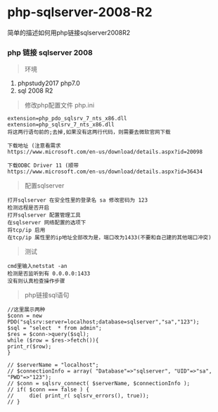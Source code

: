 # php-sqlserver-2008-R2
简单的描述如何用php链接sqlserver2008R2

### php 链接 sqlserver 2008

> 环境

1. phpstudy2017  php7.0
2. sql 2008 R2

> 修改php配置文件 php.ini

	extension=php_pdo_sqlsrv_7_nts_x86.dll
	extension=php_sqlsrv_7_nts_x86.dll
	将这两行语句前的;去掉,如果没有这两行代码，则需要去微软官网下载

	下载地址 (注意看需求
	https://www.microsoft.com/en-us/download/details.aspx?id=20098
	
	下载ODBC Driver 11 (顺带
	https://www.microsoft.com/en-us/download/details.aspx?id=36434

> 配置sqlserver

	打开sqlserver 在安全性里的登录名 sa 修改密码为 123
	检测远程是否开启
	打开sqlserver 配置管理工具
	在sqlserver 网络配置的选项下
	将tcp/ip 启用
	在tcp/ip 属性里的ip地址全部改为是，端口改为1433(不要和自己建的其他端口冲突)

> 测试

	cmd里输入netstat -an
	检测是否监听到有 0.0.0.0:1433
	没有则认真检查操作步骤

> php链接sql语句

	//这里展示两种
	$conn = new PDO("sqlsrv:server=localhost;database=sqlserver","sa","123");
	$sql = "select  * from admin";
	$res = $conn->query($sql);
	while ($row = $res->fetch()){
	print_r($row);
	}

	// $serverName = "localhost";
	// $connectionInfo = array( "Database"=>"sqlserver", "UID"=>"sa", "PWD"=>"123");
	// $conn = sqlsrv_connect( $serverName, $connectionInfo );
	// if( $conn === false ) {
	//     die( print_r( sqlsrv_errors(), true));
	// }


